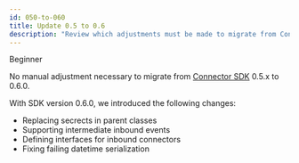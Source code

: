 ```yaml
---
id: 050-to-060
title: Update 0.5 to 0.6
description: "Review which adjustments must be made to migrate from Connector SDK 0.5.x to 0.6.0."
---
```


<span class="badge badge--beginner">Beginner</span>

No manual adjustment necessary to migrate from
[Connector SDK](/components/connectors/custom-built-connectors/connector-sdk.md)
0.5.x to 0.6.0.

With SDK version 0.6.0, we introduced the following changes:

- Replacing secrects in parent classes
- Supporting intermediate inbound events
- Defining interfaces for inbound connectors
- Fixing failing datetime serialization
